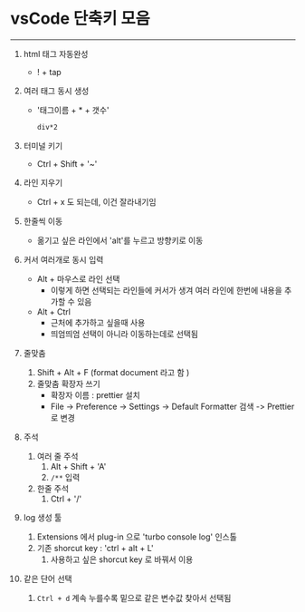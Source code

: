 # vsCode 단축키 모음 

---

1. html 태그 자동완성

   - \! + tap

2. 여러 태그 동시 생성

   - '태그이름 + * + 갯수'

     ```html
     div*2
     ```

3. 터미널 키기

   - Ctrl + Shift +  '~'

4. 라인 지우기 

   - Ctrl + x 도 되는데, 이건 잘라내기임 

5. 한줄씩 이동 

   - 옮기고 싶은 라인에서 'alt'를 누르고 방향키로 이동 

6. 커서 여러개로 동시 입력 

   - Alt + 마우스로 라인 선택 
     - 이렇게 하면 선택되는 라인들에 커서가 생겨 여러 라인에 한번에 내용을 추가할 수 있음 
   - Alt + Ctrl 
     - 근처에 추가하고 싶을때 사용
     - 띄엄띄엄 선택이 아니라 이동하는데로 선택됨 

7. 줄맞춤 

   1. Shift + Alt + F (format document 라고 함 ) 
   2. 줄맞춤 확장자 쓰기 
      - 확장자 이름 : prettier 설치 
      - File -> Preference -> Settings -> Default Formatter 검색 -> Prettier 로 변경 

8. 주석

   1. 여러 줄 주석 
      1. Alt + Shift + 'A'
      2. `/**` 입력 
   2. 한줄 주석 
      1. Ctrl + '/'

9. log 생성 툴

   1. Extensions 에서 plug-in 으로 'turbo console log' 인스톨
   2. 기존 shorcut key : 'ctrl + alt + L'
      1. 사용하고 싶은 shorcut key 로 바꿔서 이용 

10. 같은 단어 선택 

    1. `Ctrl + d` 계속 누를수록 밑으로 같은 변수값 찾아서 선택됨 